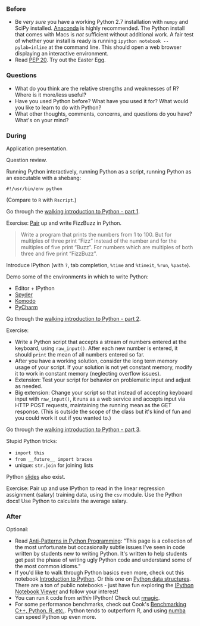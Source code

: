 ### Before

 * Be _very sure_ you have a working Python 2.7 installation with
   `numpy` and SciPy installed. [Anaconda][] is highly recommended.
   The Python install that comes with Macs is _not_ sufficient without
   additional work. A fair test of whether your install is ready is
   running `ipython notebook --pylab=inline` at the command line. This
   should open a web browser displaying an interactive environment.
 * Read [PEP 20][]. Try out the Easter Egg.

[Anaconda]: http://continuum.io/downloads
[PEP 20]: http://legacy.python.org/dev/peps/pep-0020/


### Questions

 * What do you think are the relative strengths and weaknesses of R?
   Where is it more/less useful?
 * Have you used Python before? What have you used it for? What would
   you like to learn to do with Python?
 * What other thoughts, comments, concerns, and questions do you have?
   What's on your mind?


### During

Application presentation.

Question review.


Running Python interactively, running Python as a script, running
Python as an executable with a shebang:

    #!/usr/bin/env python

(Compare to `R` with `Rscript`.)


Go through the [walking introduction to Python - part 1](walking_intro1.py).


Exercise: [Pair][] up and write FizzBuzz in Python.

[Pair]: http://en.wikipedia.org/wiki/Pair_programming

> Write a program that prints the numbers from 1 to 100. But for
  multiples of three print “Fizz” instead of the number and for the
  multiples of five print “Buzz”. For numbers which are multiples of
  both three and five print “FizzBuzz”.


Introduce IPython (with `?`, tab completion, `%time` and `%timeit`,
`%run`, `%paste`).

Demo some of the environments in which to write Python:

 * Editor + IPython
 * [Spyder][]
 * [Komodo][]
 * [PyCharm][]

[Spyder]: https://code.google.com/p/spyderlib/
[Komodo]: http://komodoide.com/
[PyCharm]: http://www.jetbrains.com/pycharm/


Go through the [walking introduction to Python - part 2](walking_intro2.py).


Exercise:

 * Write a Python script that accepts a stream of numbers entered at
   the keyboard, using `raw_input()`. After each new number is
   entered, it should `print` the mean of all numbers entered so far.
 * After you have a working solution, consider the long term memory
   usage of your script. If your solution is not yet constant memory,
   modify it to work in constant memory (neglecting overflow issues).
 * Extension: Test your script for behavior on problematic input and
   adjust as needed.
 * Big extension: Change your script so that instead of accepting
   keyboard input with `raw_input()`, it runs as a web service and
   accepts input via HTTP POST requests, maintaining the running mean
   as the GET response. (This is outside the scope of the class but
   it's kind of fun and you could work it out if you wanted to.)


Go through the [walking introduction to Python - part 3](walking_intro3.py).


Stupid Python tricks:

 * `import this`
 * `from __future__ import braces`
 * unique: `str.join` for joining lists


Python [slides](slides.pdf) also exist.


Exercise: Pair up and use IPython to read in the linear regression
assignment (salary) training data, using the `csv` module. Use the
Python docs! Use Python to calculate the average salary.


### After

Optional:

 * Read [Anti-Patterns in Python Programming](http://lignos.org/py_antipatterns/): "This page is a collection of the most unfortunate but occasionally subtle issues I've seen in code written by students new to writing Python. It's written to help students get past the phase of writing ugly Python code and understand some of the most common idioms."
 * If you'd like to walk through Python basics even more, check out this notebook [Introduction to Python](http://nbviewer.ipython.org/urls/bitbucket.org/amjoconn/watpy-learning-to-code-with-python/raw/3441274a54c7ff6ff3e37285aafcbbd8cb4774f0/notebook/Learn%20to%20Code%20with%20Python.ipynb). Or this one on [Python data structures](http://nbviewer.ipython.org/github/profjsb/python-bootcamp/blob/master/DataFiles_and_Notebooks/02_AdvancedDataStructures/data_structures.ipynb). There are a ton of public notebooks - just have fun exploring the [IPython Notebook Viewer](http://nbviewer.ipython.org/) and follow your interest!
 * You can run `R` code from _within_ IPython! Check out [rmagic](http://ipython.org/ipython-doc/dev/config/extensions/rmagic.html).
 * For some performance benchmarks, check out Cook's [Benchmarking C++, Python, R, etc.](http://www.johndcook.com/blog/2014/06/20/benchmarking-c-python-r-etc/). Python tends to outperform R, and using [numba](http://numba.pydata.org/) can speed Python up even more.
